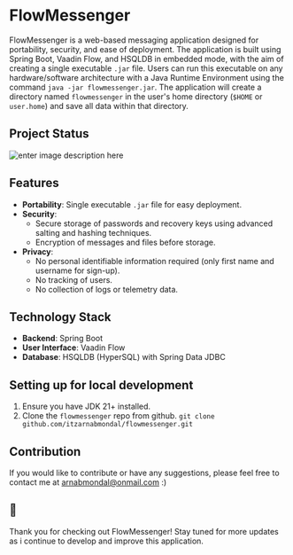 # FlowMessenger
FlowMessenger is a web-based messaging application designed for portability, security, and ease of deployment. The application is built using Spring Boot, Vaadin Flow, and HSQLDB in embedded mode, with the aim of creating a single executable `.jar` file. Users can run this executable on any hardware/software architecture with a Java Runtime Environment using the command `java -jar flowmessenger.jar`. The application will create a directory named `flowmessenger` in the user's home directory (`$HOME` or `user.home`) and save all data within that directory.

## Project Status
![enter image description here](https://e7.pngegg.com/pngimages/997/906/png-clipart-under-construction-under-construction.png)

## Features
- **Portability**: Single executable `.jar` file for easy deployment.
- **Security**:
  - Secure storage of passwords and recovery keys using advanced salting and hashing techniques.
  - Encryption of messages and files before storage.
- **Privacy**:
  - No personal identifiable information required (only first name and username for sign-up).
  - No tracking of users.
  - No collection of logs or telemetry data.

## Technology Stack
- **Backend**: Spring Boot
- **User Interface**: Vaadin Flow
- **Database**: HSQLDB (HyperSQL) with Spring Data JDBC

## Setting up for local development
1. Ensure you have JDK 21+  installed.
2. Clone the `flowmessenger` repo from github.
	`git clone github.com/itzarnabmondal/flowmessenger.git`

## Contribution
If you would like to contribute or have any suggestions, please feel free to contact me at arnabmondal@onmail.com :)

## 📌
Thank you for checking out FlowMessenger! Stay tuned for more updates as i continue to develop and improve this application.
